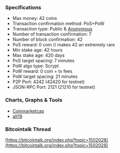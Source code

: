 ### Specifications
- Max money: 42 coins
- Transaction confirmation method: PoS+PoW
- Transaction type: Public & [Anonymous](https://bitcointalk.org/index.php?topic=1502028.msg17092343#msg17092343)
- Number of transaction confirmation: 7
- Number of block confirmation: 42
- PoS reward: 0 coin // makes 42 an extremely rare
- Min stake age: 42 hours
- Max stake age: 420 days
- PoS target spacing: 7 minutes
- PoW algo type: Scrypt
- PoW reward: 0 coin + tx fees
- PoW target spacing: 21 minutes
- P2P Port: 4242 (42420 for testnet)
- JSON-RPC Port: 2121 (21210 for testnet)


### Charts, Graphs & Tools
- [Coinmarketcap](http://coinmarketcap.com/currencies/42-coin)
- [alt19](http://alt19.com)


### Bitcointalk Thread
[https://bitcointalk.org/index.php?topic=1502028](https://bitcointalk.org/index.php?topic=1502028)
